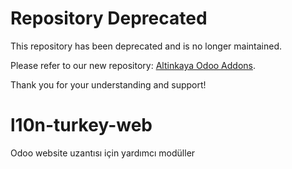 # Repository Deprecated

This repository has been deprecated and is no longer maintained.

Please refer to our new repository: [Altinkaya Odoo Addons](https://github.com/altinkaya-opensource/odoo-addons).

Thank you for your understanding and support!

# l10n-turkey-web
Odoo website uzantısı için yardımcı modüller
